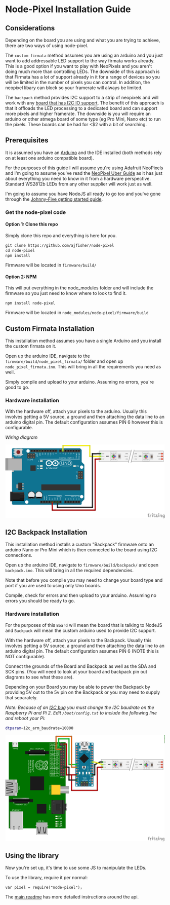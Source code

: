 # Node-Pixel Installation Guide

## Considerations

Depending on the board you are using and what you are trying to achieve, there
are two ways of using node-pixel.

The `custom firmata` method assumes you are using an arduino and you just want
to add addressable LED support to the way firmata works already. This is a good
option if you want to play with NeoPixels and you aren't doing much more than
controlling LEDs. The downside of this approach is that Firmata has a lot of
support already in it for a range of devices so you will be limited in the number
of pixels you can control. In addition, the neopixel libary can block so your
framerate will always be limited.

The `backpack` method provides I2C support to a strip of neopixels and will work
with any [board that has I2C IO support](http://johnny-five.io/platform-support/).
The benefit of this approach is that it offloads the LED processing to a dedicated
board and can support more pixels and higher framerate. The downside is you will
require an arduino or other atmega board of some type (eg Pro Mini, Nano etc) to
run the pixels. These boards can be had for <$2 with a bit of searching.

## Prerequisites

It is assumed you have an [Arduino](http://arduino.cc/en/Guide/HomePage) and
the IDE installed (both methods rely on at least one arduino compatible board).

For the purposes of this guide I will assume you're using Adafruit NeoPixels and I'm going
to assume you've read the [NeoPixel Uber Guide](http://learn.adafruit.com/adafruit-neopixel-uberguide/overview)
as it has just about everything you need to know in it from a hardware perspective.
Standard WS2812b LEDs from any other supplier will work just as well.

I'm going to assume you have NodeJS all ready to go too and you've gone through
the [Johnny-Five getting started guide](http://johnny-five.io).

### Get the node-pixel code

#### Option 1: Clone this repo

Simply clone this repo and everything is here for you.

```
git clone https://github.com/ajfisher/node-pixel
cd node-pixel
npm install
```

Firmware will be located in `firmware/build/`

#### Option 2: NPM

This will put everything in the node_modules folder and will include the firmware
so you just need to know where to look to find it.

```
npm install node-pixel
```

Firmware will be located in `node_modules/node-pixel/firmware/build`

## Custom Firmata Installation

This installation method assumes you have a single Arduino and you install the
custom firmata on it.

Open up the arduino IDE, navigate to the `firmware/build/node_pixel_firmata/`
folder and open up `node_pixel_firmata.ino`. This will bring in all the requirements you
need as well.

Simply compile and upload to your arduino. Assuming no errors, you're good to go.

### Hardware installation

With the hardware off, attach your pixels to the arduino. Usually this involves
getting a 5V source, a ground and then attaching the data line to an arduino
digital pin. The default configuration assumes PIN 6 however this is configurable.

_Wiring diagram_

![Custom Firmata Diagram](custom_firmata_bb.png)

## I2C Backpack Installation

This installation method installs a custom "Backpack" firmware onto an arduino
Nano or Pro Mini which is then connected to the board using I2C connections.

Open up the arduino IDE, navigate to `firmware/build/backpack/` and open `backpack.ino`.
This will bring in all the required dependencies.

Note that before you compile you may need to change your board type and port
if you are used to using only Uno boards.

Compile, check for errors and then upload to your arduino. Assuming no errors
you should be ready to go.

### Hardware installation

For the purposes of this `Board` will mean the board that is talking to NodeJS
and `Backpack` will mean the custom arduino used to provide I2C support.

With the hardware off, attach your pixels to the Backpack. Usually this involves
getting a 5V source, a ground and then attaching the data line to an arduino
digital pin. The default configuration assumes PIN 6 (NOTE this is NOT configurable).

Connect the grounds of the Board and Backpack as well as the SDA and SCK pins. (You
will need to look at your board and backpack pin out diagrams to see what these are).

Depending on your Board you may be able to power the Backpack by providing 5V out
to the 5v pin on the Backpack or you may need to supply that separately.

*Note: Because of an [I2C bug](http://www.advamation.com/knowhow/raspberrypi/rpi-i2c-bug.html) 
you must change the I2C baudrate on the Raspberry Pi and Pi 2. Edit `/boot/config.txt` 
to include the following line and reboot your Pi:*

```bash
dtparam=i2c_arm_baudrate=10000
```


![I2C Backpack Diagram](i2c_backpack_bb.png)

## Using the library

Now you're set up, it's time to use some JS to manipulate the LEDs.

To use the library, require it per normal:

```
var pixel = require("node-pixel");
```

The [main readme](../README.md) has more detailed instructions around the api.


